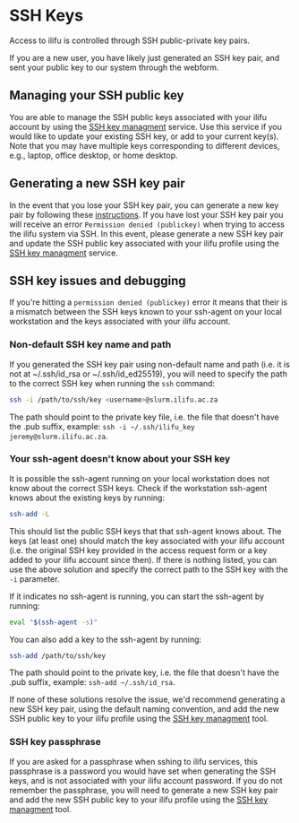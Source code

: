 # SSH Keys

Access to ilifu is controlled through SSH public-private key pairs.

If you are a new user, you have likely just generated an SSH key pair, and sent your public key to our system through the webform.

## Managing your SSH public key

You are able to manage the SSH public keys associated with your ilifu account by using the [SSH key managment](https://usage.ilifu.ac.za/ssh_keys) service. Use this service if you would like to update your existing SSH key, or add to your current key(s). Note that you may have multiple keys corresponding to different devices, e.g., laptop, office desktop, or home desktop.

## Generating a new SSH key pair

In the event that you lose your SSH key pair, you can generate a new key pair by following these [instructions](https://help.github.com/articles/generating-a-new-ssh-key-and-adding-it-to-the-ssh-agent/). If you have lost your SSH key pair you will receive an error `Permission denied (publickey)` when trying to access the ilifu system via SSH. In this event, please generate a new SSH key pair and update the SSH public key associated with your ilifu profile using the [SSH key managment](https://usage.ilifu.ac.za/ssh_keys) service.

## SSH key issues and debugging

If you're hitting a `permission denied (publickey)` error it means that their is a mismatch between the SSH keys known to your ssh-agent on your local workstation and the keys associated with your ilifu account.

### Non-default SSH key name and path

If you generated the SSH key pair using non-default name and path (i.e. it is not at ~/.ssh/id_rsa or ~/.ssh/id_ed25519), you will need to specify the path to the correct SSH key when running the `ssh` command:

```bash
ssh -i /path/to/ssh/key <username>@slurm.ilifu.ac.za
```
The path should point to the private key file, i.e. the file that doesn't have the .pub suffix, example: `ssh -i ~/.ssh/ilifu_key jeremy@slurm.ilifu.ac.za`.

### Your ssh-agent doesn't know about your SSH key

It is possible the ssh-agent running on your local workstation does not know about the correct SSH keys. Check if the workstation ssh-agent knows about the existing keys by running:

```bash
ssh-add -L
```
This should list the public SSH keys that that ssh-agent knows about. The keys (at least one) should match the key associated with your ilifu account (i.e. the original SSH key provided in the access request form or a key added to your ilifu account since then). If there is nothing listed, you can use the above solution and specify the correct path to the SSH key with the `-i` parameter. 

If it indicates no ssh-agent is running, you can start the ssh-agent by running:
```bash
eval "$(ssh-agent -s)"
```

You can also add a key to the ssh-agent by running:
```bash
ssh-add /path/to/ssh/key
```

The path should point to the private key, i.e. the file that doesn't have the .pub suffix, example: `ssh-add ~/.ssh/id_rsa`.

If none of these solutions resolve the issue, we'd recommend generating a new SSH key pair, using the default naming convention, and add the new SSH public key to your ilifu profile using the [SSH key managment](https://usage.ilifu.ac.za/ssh_keys) tool.

### SSH key passphrase

If you are asked for a passphrase when sshing to ilifu services, this passphrase is a password you would have set when generating the SSH keys, and is not associated with your ilifu account password. If you do not remember the passphrase, you will need to generate a new SSH key pair and add the new SSH public key to your ilifu profile using the [SSH key managment](https://usage.ilifu.ac.za/ssh_keys) tool.